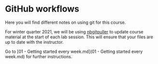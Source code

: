 # GitHub workflows

Here you will find different notes on using git for this course.

For winter quarter 2021, we will be using [nbgitpuller](https://jupyterhub.github.io/nbgitpuller/topic/automatic-merging.html#topic-automatic-merging) to update course material at the start of each lab session. This will ensure that your files are up to date with the instructor.

Go to [01 - Getting started every week.md](01 - Getting started every week.md) for further instructions.
